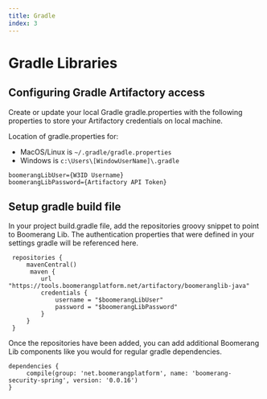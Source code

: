 ```yaml
---
title: Gradle
index: 3
---
```


# Gradle Libraries

## Configuring Gradle Artifactory access

Create or update your local Gradle gradle.properties with the following properties to store your Artifactory credentials on local machine.

Location of gradle.properties for:

- MacOS/Linux is `~/.gradle/gradle.properties`
- Windows is `c:\Users\[WindowUserName]\.gradle`

```
boomerangLibUser={W3ID Username}
boomerangLibPassword={Artifactory API Token}
```

## Setup gradle build file

In your project build.gradle file, add the repositories groovy snippet to point to Boomerang Lib. The authentication properties that were defined in your settings gradle will be referenced here.

```
 repositories {
     mavenCentral()
      maven {
         url "https://tools.boomerangplatform.net/artifactory/boomeranglib-java"
         credentials {
             username = "$boomerangLibUser"
             password = "$boomerangLibPassword"
         }
     }
 }
```

Once the repositories have been added, you can add additional Boomerang Lib components like you would for regular gradle dependencies.

```
dependencies {
     compile(group: 'net.boomerangplatform', name: 'boomerang-security-spring', version: '0.0.16')
}
```
